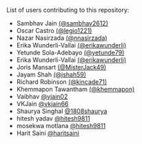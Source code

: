 List of users contributing to this repository:

- Sambhav Jain [(@sambhav2612)](https://github.com/sambhav2612)
- Oscar Castro [(@legio1221)](https://github.com/Legio1221)
- Nazar Nasirzada [(@nnasirzada)](https://github.com/nnasirzada)
- Erika Wunderli-Vallai [(@erikawunderli)](https://github.com/ErikaWunderli)
- Yetunde Sola-Adebayo [(@yetunde79)](https://github.com/Yetunde79)
- Erika Wunderli-Vallai [(@erikawunderli)](https://github.com/ErikaWunderli)
- Joris Mansart [(@MisterJack49)](https://github.com/MisterJack49)
- Jayam Shah [(@jshah59)](https://github.com/jshah59)
- Richard Robinson [(@kincade71)](https://github.com/kincade71)
- Khemmapon Tawantham [(@khemmapon)](https://github.com/khemmapon)
- Vaibhav [@vjain02](https://github.com/vjain02)
- VKJain [@vkjain66](https://github.com/vkjain66)
- Shaurya Singhal [@1808shaurya](https://github.com/1808shaurya)
- hitesh yadav [@hitesh9811](https://github.com/hitesh9811)
- mosekwa motlana [@hitesh9811](https://github.com/mosekwa)
- Harit Saini [@haritsaini](https://github.com/sainiharit)

